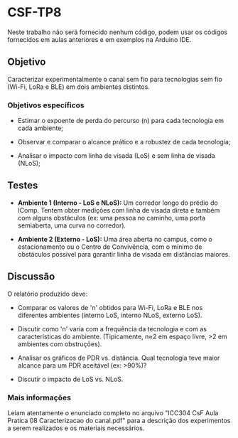 # CSF-TP8

Neste trabalho não será fornecido nenhum código, podem usar os códigos fornecidos em aulas anteriores e em exemplos na Arduino IDE.

## Objetivo

Caracterizar experimentalmente o canal sem fio para tecnologias sem fio (Wi-Fi, LoRa e BLE) em dois ambientes distintos.

### Objetivos específicos

* Estimar o expoente de perda do percurso (n) para cada tecnologia em cada ambiente;

* Observar e comparar o alcance prático e a robustez de cada tecnologia;

* Analisar o impacto com linha de visada (LoS) e sem linha de visada (NLoS);

## Testes

* **Ambiente 1 (Interno - LoS e NLoS):** Um corredor longo do prédio do IComp. Tentem obter medições com linha de visada direta e também com alguns obstáculos (ex: uma pessoa no caminho, uma porta semiaberta, uma curva no corredor).

* **Ambiente 2 (Externo - LoS):** Uma área aberta no campus, como o estacionamento ou o Centro de Convivência, com o mínimo de obstáculos possível para garantir linha de visada em distâncias maiores.

## Discussão

O relatório produzido deve:

* Comparar os valores de 'n' obtidos para Wi-Fi, LoRa e BLE nos diferentes ambientes (interno LoS, interno NLoS, externo LoS).

* Discutir como 'n' varia com a frequência da tecnologia e com as características do ambiente. (Tipicamente, n≈2 em espaço livre, >2 em ambientes com obstruções).

* Analisar os gráficos de PDR vs. distância. Qual tecnologia teve maior alcance para um PDR aceitável (ex: >90%)?

* Discutir o impacto de LoS vs. NLoS.

### Mais informações

Leiam atentamente o enunciado completo no arquivo "ICC304 CsF Aula Pratica 08 Caracterizacao do canal.pdf" para a descrição dos experimentos a serem realizados e os materiais necessários.
